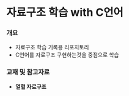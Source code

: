 # 자료구조 학습 with C언어
### 개요
* 자료구조 학습 기록용 리포지토리
* C언어를 자료구조 구현하는것을 중점으로 학습

### 교재 및 참고자료
* **열혈 자료구조**
